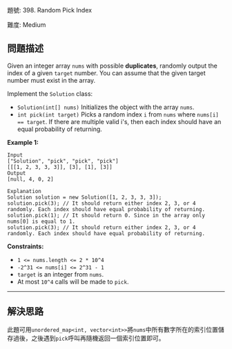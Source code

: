 題號: 398. Random Pick Index

難度: Medium

## 問題描述

Given an integer array `nums` with possible **duplicates**, randomly output the index of a given `target` number. You can assume that the given target number must exist in the array.

Implement the `Solution` class:

- `Solution(int[] nums)` Initializes the object with the array `nums`.
- `int pick(int target)` Picks a random index `i` from `nums` where `nums[i] == target`. If there are multiple valid i's, then each index should have an equal probability of returning.

**Example 1:**

```
Input
["Solution", "pick", "pick", "pick"]
[[[1, 2, 3, 3, 3]], [3], [1], [3]]
Output
[null, 4, 0, 2]

Explanation
Solution solution = new Solution([1, 2, 3, 3, 3]);
solution.pick(3); // It should return either index 2, 3, or 4 randomly. Each index should have equal probability of returning.
solution.pick(1); // It should return 0. Since in the array only nums[0] is equal to 1.
solution.pick(3); // It should return either index 2, 3, or 4 randomly. Each index should have equal probability of returning.
```


**Constraints:**

- `1 <= nums.length <= 2 * 10^4`
- `-2^31 <= nums[i] <= 2^31 - 1`
- `target` is an integer from `nums`.
- At most `10^4` calls will be made to `pick`.

---
## 解決思路

此題可用`unordered_map<int, vector<int>>`將`nums`中所有數字所在的索引位置儲存過後，之後遇到`pick`呼叫再隨機返回一個索引位置即可。


